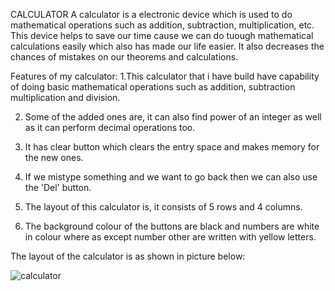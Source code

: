CALCULATOR
A calculator is a electronic device which is used to do mathematical operations such as addition, subtraction, multiplication, etc. This device helps to save our time cause we can do tuough mathematical calculations easily which also has made our life easier. It also decreases the chances of mistakes on our theorems and calculations. 


Features of my calculator:
1.This calculator that i have build have capability of doing basic mathematical operations such as addition, subtraction multiplication and division.

2. Some of the added ones are, it can also find power of an integer as well as it can perform decimal operations too.

3. It has clear button which clears the entry space and makes memory for the new ones.

4. If we mistype something and we want to go back then we can also use the 'Del' button.

5. The layout of this calculator is, it consists of 5 rows and 4 columns.

6. The background colour of the buttons are black and numbers are white in colour where as except number other are written with yellow letters.

The layout of the calculator is as shown in picture below:


![calculator](https://user-images.githubusercontent.com/82519341/125759234-c0b37416-df18-428b-b76e-188567c1b3b9.PNG)





